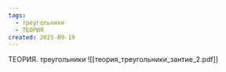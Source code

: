 ```yaml
---
tags:
  - треугольники
  - ТЕОРИЯ
created: 2025-09-19
---
```

ТЕОРИЯ. треугольники
![[теория_треугольники_зантие_2.pdf]]